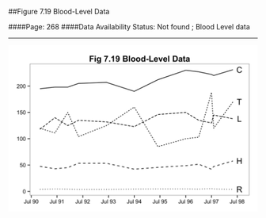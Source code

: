 ##Figure 7.19 Blood-Level Data

####Page: 268
####Data Availability Status: Not found ; Blood Level data
***
![`Blood-Level Data`](fig07-19_blood-level-data.png)


